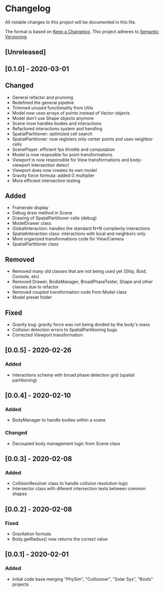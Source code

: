 # Changelog

All notable changes to this project will be documented in this file.

The format is based on [Keep a Changelog](https://keepachangelog.com/en/1.0.0/).
This project adheres to [Semantic Versioning](https://semver.org/spec/v2.0.0.html).

## [Unreleased]

## [0.1.0] - 2020-03-01

## Changed

- General refactor and prunning
- Redefined the general pipeline
- Trimmed unused functionality from Utils
- Model now uses arrays of points instead of Vector objects
- Model don't use Shape objects anymore
- Scene mow handles bodies and interactions
- Refactored interactions system and handling
- SpatialPartitioner: optimized cell search
- SpatialPartitioner: now registers only center points and uses neighbor cells
- ScenePlayer: efficient fps throttle and computation
- Model is now resposible for point transformations
- Viewport is now responsible for View transformations and body-viewport intersection detect
- Viewport does now creates its own model
- Gravity force formula: added G multiplier
- More efficient intersection testing

## Added

- Framerate display
- Debug draw method in Scene
- Drawing of SpatalPartitioner cells (debug)
- ModelDrawer class
- GlobalInteraction: handles the standard N*N complexity interactions
- SpatialInteraction class: interactions with local and neighbors only
- More organized transformations code for View/Camera
- SpatialPartitioner class

## Removed

- Removed many old classes that are not being used yet (Ship, Boid, Console, etc)
- Removed Drawer, BodieManager, BroadPhaseTester, Shape and other classes due to refactor
- Removed coupled transformation code from Model class
- Model preset folder

## Fixed

- Gravity bug: gravity force was not being divided by the body's mass
- Collision detection errors to SpatialPartitioning bugs
- Corrected Viewport transformation


## [0.0.5] - 2020-02-26

### Added

- Interactions schema with broad phase detection grid (spatial partitioning)

## [0.0.4] - 2020-02-10

### Added

- BodyManager to handle bodies within a scene

### Changed

- Decoupled body management logic from Scene class


## [0.0.3] - 2020-02-08

### Added

- CollisionResolver class to handle collision resolution logic
- Intersector class with diferent intersection tests between common shapes

## [0.0.2] - 2020-02-08

### Fixed

- Gravitation formula
- Body.getRadius() now returns the correct value

## [0.0.1] - 2020-02-01

### Added

- Initial code base merging "PhySim", "Collisioner", "Solar Sys", "Boids" projects
